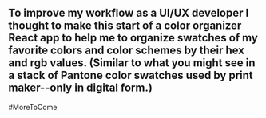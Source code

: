 ## To improve my workflow as a UI/UX developer I thought to make this start of a color organizer React app to help me to organize swatches of my favorite colors and color schemes by their hex and rgb values. (Similar to what you might see in a stack of Pantone color swatches used by print maker--only in digital form.)
#MoreToCome

